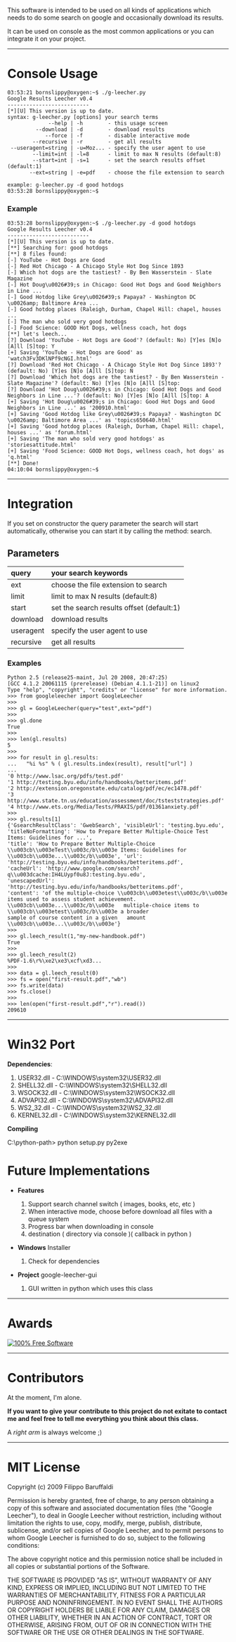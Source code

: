 This software is intended to be used on all kinds of applications which needs to do some search on google and occasionally download its results.

It can be used on console as the most common applications or you can integrate it on your project.


---


# Console Usage #

```
03:53:21 bornslippy@oxygen:~$ ./g-leecher.py
Google Results Leecher v0.4
--------------------------
[*][U] This version is up to date.
syntax: g-leecher.py [options] your search terms
             --help | -h        - this usage screen
         --download | -d        - download results
            --force | -f        - disable interactive mode
        --recursive | -r        - get all results
 --useragent=string | -u=Moz... - specify the user agent to use
        --limit=int | -l=8      - limit to max N results (default:8)
        --start=int | -s=1      - set the search results offset (default:1)
       --ext=string | -e=pdf    - choose the file extension to search

example: g-leecher.py -d good hotdogs
03:53:28 bornslippy@oxygen:~$
```

### Example ###

```
03:53:28 bornslippy@oxygen:~$ ./g-leecher.py -d good hotdogs
Google Results Leecher v0.4
--------------------------
[*][U] This version is up to date.
[**] Searching for: good hotdogs
[**] 8 files found:
[-] YouTube - Hot Dogs are Good
[-] Red Hot Chicago - A Chicago Style Hot Dog Since 1893
[-] Which hot dogs are the tastiest? - By Ben Wasserstein - Slate Magazine
[-] Hot Doug\u0026#39;s in Chicago: Good Hot Dogs and Good Neighbors in Line ...
[-] Good Hotdog like Grey\u0026#39;s Papaya? - Washington DC \u0026amp; Baltimore Area ...
[-] Good hotdog places (Raleigh, Durham, Chapel Hill: chapel, houses ...
[-] The man who sold very good hotdogs
[-] Food Science: GOOD Hot Dogs, wellness coach, hot dogs
[**] let's leech...
[?] Download 'YouTube - Hot Dogs are Good'? (default: No) [Y]es [N]o [A]ll [S]top: Y
[+] Saving 'YouTube - Hot Dogs are Good' as 'watch3Fv3DKlNPf9cNGI.html'
[?] Download 'Red Hot Chicago - A Chicago Style Hot Dog Since 1893'? (default: No) [Y]es [N]o [A]ll [S]top: N
[?] Download 'Which hot dogs are the tastiest? - By Ben Wasserstein - Slate Magazine'? (default: No) [Y]es [N]o [A]ll [S]top:
[?] Download 'Hot Doug\u0026#39;s in Chicago: Good Hot Dogs and Good Neighbors in Line ...'? (default: No) [Y]es [N]o [A]ll [S]top: A
[+] Saving 'Hot Doug\u0026#39;s in Chicago: Good Hot Dogs and Good Neighbors in Line ...' as '200910.html'
[+] Saving 'Good Hotdog like Grey\u0026#39;s Papaya? - Washington DC \u0026amp; Baltimore Area ...' as 'topics650640.html'
[+] Saving 'Good hotdog places (Raleigh, Durham, Chapel Hill: chapel, houses ...' as 'forum.html'
[+] Saving 'The man who sold very good hotdogs' as 'storiesattitude.html'
[+] Saving 'Food Science: GOOD Hot Dogs, wellness coach, hot dogs' as 'q.html'
[**] Done!
04:10:04 bornslippy@oxygen:~$
```


---


# Integration #

If you set on constructor the query parameter the search will start automatically, otherwise you can start it by calling the method: search.

## Parameters ##

|query|your search keywords|
|:----|:-------------------|
|ext|choose the file extension to search|
|limit|limit to max N results (default:8)|
|start|set the search results offset (default:1)|
|download|download results|
|useragent|specify the user agent to use|
|recursive|get all results|

### Examples ###

```
Python 2.5 (release25-maint, Jul 20 2008, 20:47:25)
[GCC 4.1.2 20061115 (prerelease) (Debian 4.1.1-21)] on linux2
Type "help", "copyright", "credits" or "license" for more information.
>>> from googleleecher import GoogleLeecher
>>>
>>> gl = GoogleLeecher(query="test",ext="pdf")
>>>
>>> gl.done
True
>>>
>>> len(gl.results)
5
>>>
>>> for result in gl.results:
...   "%i %s" % ( gl.results.index(result), result["url"] )
...
'0 http://www.lsac.org/pdfs/test.pdf'
'1 http://testing.byu.edu/info/handbooks/betteritems.pdf'
'2 http://extension.oregonstate.edu/catalog/pdf/ec/ec1478.pdf'
'3 http://www.state.tn.us/education/assessment/doc/tsteststrategies.pdf'
'4 http://www.ets.org/Media/Tests/PRAXIS/pdf/01361anxiety.pdf'
>>>
>>> gl.results[1]
{'GsearchResultClass': 'GwebSearch', 'visibleUrl': 'testing.byu.edu',
'titleNoFormatting': 'How to Prepare Better Multiple-Choice Test Items: Guidelines for ...',
'title': 'How to Prepare Better Multiple-Choice \\u003cb\\u003eTest\\u003c/b\\u003e Items: Guidelines for
\\u003cb\\u003e...\\u003c/b\\u003e', 'url': 'http://testing.byu.edu/info/handbooks/betteritems.pdf',
'cacheUrl': 'http://www.google.com/search?q\\u003dcache:IH4LUypf0u8J:testing.byu.edu',
'unescapedUrl': 'http://testing.byu.edu/info/handbooks/betteritems.pdf',
'content': 'of the multiple-choice \\u003cb\\u003etest\\u003c/b\\u003e items used to assess student achievement.
\\u003cb\\u003e...\\u003c/b\\u003e   multiple-choice items to \\u003cb\\u003etest\\u003c/b\\u003e a broader
sample of course content in a given   amount \\u003cb\\u003e...\\u003c/b\\u003e'}
>>>
>>> gl.leech_result(1,"my-new-handbook.pdf")
True
>>>
>>> gl.leech_result(2)
%PDF-1.6\r%\xe2\xe3\xcf\xd3...
>>>
>>> data = gl.leech_result(0)
>>> fs = open("first-result.pdf","wb")
>>> fs.write(data)
>>> fs.close()
>>>
>>> len(open("first-result.pdf","r").read())
209610
```


---


# Win32 Port #

**Dependencies**:
  1. USER32.dll - C:\WINDOWS\system32\USER32.dll
  1. SHELL32.dll - C:\WINDOWS\system32\SHELL32.dll
  1. WSOCK32.dll - C:\WINDOWS\system32\WSOCK32.dll
  1. ADVAPI32.dll - C:\WINDOWS\system32\ADVAPI32.dll
  1. WS2\_32.dll - C:\WINDOWS\system32\WS2\_32.dll
  1. KERNEL32.dll - C:\WINDOWS\system32\KERNEL32.dll

**Compiling**

C:\python-path> python setup.py py2exe

# Future Implementations #

  * **Features**
    1. Support search channel switch ( images, books, etc, etc )
    1. When interactive mode, choose before download all files with a queue system
    1. Progress bar when downloading in console
    1. destination ( directory via console )( callback in python )

  * **Windows** Installer
    1. Check for dependencies

  * **Project** google-leecher-gui
    1. GUI written in python which uses this class


---


# Awards #

<a href='http://www.softpedia.com/progClean/Google-Leecher-Clean-154192.html' title='Softpedia Certificate'><img src='http://www.softpedia.com/base_img/softpedia_free_award_f.gif' alt='100% Free Software' /></a>


---


# Contributors #

At the moment, I'm alone.

**If you want to give your contribute to this project do not exitate to contact me and feel free to tell me everything you think about this class.**

A _right arm_ is always welcome ;)


---


# MIT License #

Copyright (c) 2009 Filippo Baruffaldi

Permission is hereby granted, free of charge, to any person
obtaining a copy of this software and associated documentation
files (the "Google Leecher"), to deal in Google Leecher without
restriction, including without limitation the rights to use,
copy, modify, merge, publish, distribute, sublicense, and/or sell
copies of Google Leecher, and to permit persons to whom Google
Leecher is furnished to do so, subject to the following
conditions:

The above copyright notice and this permission notice shall be
included in all copies or substantial portions of the Software.

THE SOFTWARE IS PROVIDED "AS IS", WITHOUT WARRANTY OF ANY KIND,
EXPRESS OR IMPLIED, INCLUDING BUT NOT LIMITED TO THE WARRANTIES
OF MERCHANTABILITY, FITNESS FOR A PARTICULAR PURPOSE AND
NONINFRINGEMENT. IN NO EVENT SHALL THE AUTHORS OR COPYRIGHT
HOLDERS BE LIABLE FOR ANY CLAIM, DAMAGES OR OTHER LIABILITY,
WHETHER IN AN ACTION OF CONTRACT, TORT OR OTHERWISE, ARISING
FROM, OUT OF OR IN CONNECTION WITH THE SOFTWARE OR THE USE OR
OTHER DEALINGS IN THE SOFTWARE.
